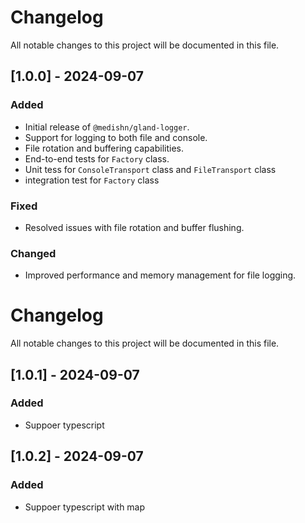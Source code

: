# Changelog

All notable changes to this project will be documented in this file.

## [1.0.0] - 2024-09-07

### Added

- Initial release of `@medishn/gland-logger`.
- Support for logging to both file and console.
- File rotation and buffering capabilities.
- End-to-end tests for `Factory` class.
- Unit tess for `ConsoleTransport` class and `FileTransport` class
- integration test for `Factory` class

### Fixed

- Resolved issues with file rotation and buffer flushing.

### Changed

- Improved performance and memory management for file logging.
# Changelog

All notable changes to this project will be documented in this file.

## [1.0.1] - 2024-09-07

### Added

- Suppoer typescript

## [1.0.2] - 2024-09-07

### Added

- Suppoer typescript with map